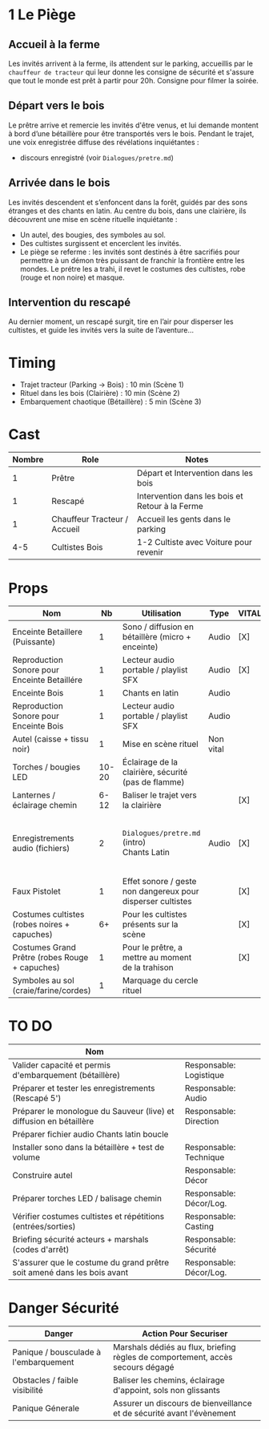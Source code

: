 # 1 Le Piège

## Accueil à la ferme

Les invités arrivent à la ferme, ils attendent sur le parking, accueillis par le `chauffeur de tracteur` qui leur donne les consigne de sécurité et s'assure que tout le monde est prêt à partir pour 20h. Consigne pour filmer la soirée.

## Départ vers le bois

Le prêtre arrive et remercie les invités d'être venus, et lui demande montent à bord d’une bétaillère pour être transportés vers le bois. Pendant le trajet, une voix enregistrée diffuse des révélations inquiétantes :

- discours enregistré (voir `Dialogues/pretre.md`)

## Arrivée dans le bois

Les invités descendent et s’enfoncent dans la forêt, guidés par des sons étranges et des chants en latin. Au centre du bois, dans une clairière, ils découvrent une mise en scène rituelle inquiétante :

- Un autel, des bougies, des symboles au sol.
- Des cultistes surgissent et encerclent les invités.
- Le piège se referme : les invités sont destinés à être sacrifiés pour permettre à un démon très puissant de franchir la frontière entre les mondes. Le prétre les a trahi, il revet le costumes des cultistes, robe (rouge et non noire) et masque.

## Intervention du rescapé

Au dernier moment, un rescapé surgit, tire en l’air pour disperser les cultistes, et guide les invités vers la suite de l’aventure…

# Timing

- Trajet tracteur (Parking → Bois) : 10 min (Scène 1)
- Rituel dans les bois (Clairière) : 10 min (Scène 2)
- Embarquement chaotique (Bétaillère) : 5 min (Scène 3)

# Cast

| Nombre | Role                         | Notes                                           |
| ------ | ---------------------------- | ----------------------------------------------- |
| 1      | Prêtre                       | Départ et Intervention dans les bois            |
| 1      | Rescapé                      | Intervention dans les bois et Retour à la Ferme |
| 1      | Chauffeur Tracteur / Accueil | Accueil les gents dans le parking               |
| 4-5    | Cultistes Bois               | 1-2 Cultiste avec Voiture pour revenir          |

# Props

| Nom                                            | Nb    | Utilisation                                                 | Type      | VITAL | Notes                                                                            |
| ---------------------------------------------- | ----- | ----------------------------------------------------------- | --------- | ----- | -------------------------------------------------------------------------------- |
| Enceinte Betaillere (Puissante)                | 1     | Sono / diffusion en bétaillère (micro + enceinte)           | Audio     | [X]   |                                                                                  |
| Reproduction Sonore pour Enceinte Betaillére   | 1     | Lecteur audio portable / playlist SFX                       | Audio     | [X]   |                                                                                  |
| Enceinte Bois                                  | 1     | Chants en latin                                             | Audio     |       |                                                                                  |
| Reproduction Sonore pour Enceinte Bois         | 1     | Lecteur audio portable / playlist SFX                       | Audio     |       | VITAL si Enceinte Bois                                                           |
| Autel (caisse + tissu noir)                    | 1     | Mise en scène rituel                                        | Non vital |       |                                                                                  |
| Torches / bougies LED                          | 10-20 | Éclairage de la clairière, sécurité (pas de flamme)         |           |       | Must Have                                                                        |
| Lanternes / éclairage chemin                   | 6-12  | Baliser le trajet vers la clairière                         |           | [X]   | Possible en rubalise                                                             |
| Enregistrements audio (fichiers)               | 2     | `Dialogues/pretre.md` (intro) <br>Chants Latin              | Audio     | [X]   | Message 7 Min diffusé dans la bétaillère  /Discours d'invocation (loop/segments) |
| Faux Pistolet                                  | 1     | Effet sonore / geste non dangereux pour disperser cultistes |           | [X]   |                                                                                  |
| Costumes cultistes (robes noires + capuches)   | 6+    | Pour les cultistes présents sur la scène                    |           | [X]   |                                                                                  |
| Costumes Grand Prêtre (robes Rouge + capuches) | 1     | Pour le prêtre, a mettre au moment de la trahison           |           | [X]   |                                                                                  |
| Symboles au sol (craie/farine/cordes)          | 1     | Marquage du cercle rituel                                   |           |       |                                                                                  |

# TO DO

| Nom                                                                     |                         |
| ----------------------------------------------------------------------- | ----------------------- |
| Valider capacité et permis d'embarquement (bétaillère)                  | Responsable: Logistique |
| Préparer et tester les enregistrements (Rescapé 5')                     | Responsable: Audio      |
| Préparer le monologue du Sauveur (live) et diffusion en bétaillère      | Responsable: Direction  |
| Préparer fichier audio Chants latin boucle                              |                         |
| Installer sono dans la bétaillère + test de volume                      | Responsable: Technique  |
| Construire autel                                                        | Responsable: Décor      |
| Préparer torches LED / balisage chemin                                  | Responsable: Décor/Log. |
| Vérifier costumes cultistes et répétitions (entrées/sorties)            | Responsable: Casting    |
| Briefing sécurité acteurs + marshals (codes d'arrêt)                    | Responsable: Sécurité   |
| S'assurer que le costume du grand prêtre soit amené dans les bois avant | Responsable: Décor/Log. |

# Danger Sécurité

| Danger                                | Action Pour Securiser                                                          |
| ------------------------------------- | ------------------------------------------------------------------------------ |
| Panique / bousculade à l'embarquement | Marshals dédiés au flux, briefing règles de comportement, accès secours dégagé |
| Obstacles / faible visibilité         | Baliser les chemins, éclairage d'appoint, sols non glissants                   |
| Panique Génerale                      | Assurer un discours de bienveillance et de sécurité avant l'évènement          |
